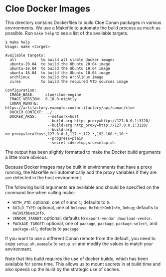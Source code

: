 Cloe Docker Images
==================

This directory contains Dockerfiles to build Cloe Conan packages in various
environments. We use a Makefile to automate the build process as much as
possible. Run `make help` to see a list of the available targets.

```console
$ make help
Usage: make <target>

Available targets:
  all           to build all stable docker images
  ubuntu-20.04  to build the Ubuntu 20.04 image
  ubuntu-18.04  to build the Ubuntu 18.04 image
  ubuntu-16.04  to build the Ubuntu 18.04 image
  archlinux     to build the Archlinux image
  vires         to build the required VTD sources image

Configuration:
  IMAGE_BASE:     cloe/cloe-engine
  IMAGE_VERSION:  0.18.0-nightly
  CONAN_REMOTE:   https://artifactory.example.com/artifactory/api/conan/cloe
  DOCKER_CONTEXT: ../..
  DOCKER_ARGS:     --network=host
                   --build-arg https_proxy=http://127.0.0.1:3128/
                   --build-arg http_proxy=http://127.0.0.1:3128/
                   --build-arg no_proxy=localhost,127.0.0.1,127.*,172.*,192.168.*,10.*
                   --progress=plain
                   --secret id=setup,src=setup.sh
```

The output has been slightly formatted to make the Docker build arguments a
little more obvious.

Because Docker images may be built in environments that have a proxy running,
the Makefile will automatically add the proxy variables if they are are
detected in the host environment.

The following build arguments are available and should be specified on the
command line when calling make:

- `WITH_VTD`: optional, one of `0` and `1`; defaults to `0`.
- `BUILD_TYPE`: optional, one of `Release`, `RelWithDebInfo`, `Debug`;
  defaults to `RelWithDebInfo`.
- `VENDOR_TARGET`: optional; defaults to `export-vendor download-vendor`.
- `PACKAGE_TARGET`: optional, one of `package`, `package`,
  `package-select`, and `package-all`; defaults to `package`.

If you want to use a different Conan remote from the default, you need to
copy `setup.sh.example` to `setup.sh` and modify the values to match your
environment.

Note that this build requires the use of docker buildx, which has been
available for some time. This allows us to mount secrets in at build time
and also speeds up the build by the strategic use of caches.
